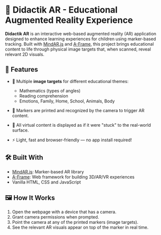 # 📱 Didactik AR - Educational Augmented Reality Experience

**Didactik AR** is an interactive web-based augmented reality (AR) application designed to enhance learning experiences for children using marker-based tracking. Built with [MindAR.js](https://hiukim.github.io/mind-ar-js-doc/) and [A-Frame](https://aframe.io/), this project brings educational content to life through physical image targets that, when scanned, reveal relevant 2D visuals.

## 🧠 Features

* 🎯 Multiple **image targets** for different educational themes:

  * Mathematics (types of angles)
  * Reading comprehension
  * Emotions, Family, Home, School, Animals, Body
* 📄 Markers are printed and recognized by the camera to trigger AR content.
* 📐 All virtual content is displayed as if it were "stuck" to the real-world surface.
* ⚡ Light, fast and browser-friendly — no app install required!

## 🛠️ Built With

* [MindAR.js](https://github.com/MindAR-js/): Marker-based AR library
* [A-Frame](https://aframe.io/): Web framework for building 3D/AR/VR experiences
* Vanilla HTML, CSS and JavaScript

## 🖼️ How It Works

1. Open the webpage with a device that has a camera.
2. Grant camera permissions when prompted.
3. Point the camera at any of the printed markers (image targets).
4. See the relevant AR visuals appear on top of the marker in real time.





